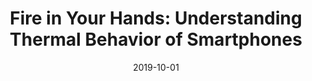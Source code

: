 ---
title: 'Fire in Your Hands: Understanding Thermal Behavior of Smartphones'
collection: publications
authors: "Soowon Kang, Hyeonwoo Choi, Soo Young Park, <b>Chunjong Park</b>, Jemin Lee, Uichin Lee, and Sung-Ju Lee"
date: 2019-10-01
year: 2019
month: October
venue: 'ACM Conference on Conference on Mobile Computing and Networking (MobiCom)'
url: 'https://nmsl.kaist.ac.kr/pdf/MobiCom19_Fire.pdf'
---